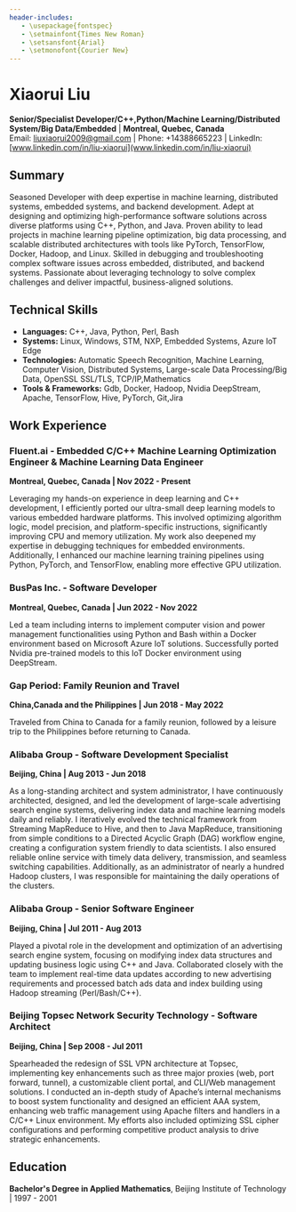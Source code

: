 ```yaml
---
header-includes:
   - \usepackage{fontspec}
   - \setmainfont{Times New Roman}
   - \setsansfont{Arial}
   - \setmonofont{Courier New}
---
```


# Xiaorui Liu
**Senior/Specialist Developer/C++,Python/Machine Learning/Distributed System/Big Data/Embedded** | **Montreal, Quebec, Canada** \
Email: liuxiaorui2009@gmail.com | Phone: +14388665223 | LinkedIn: [www.linkedin.com/in/liu-xiaorui](www.linkedin.com/in/liu-xiaorui)

## Summary
Seasoned Developer with deep expertise in machine learning, distributed systems, embedded systems, and backend development. Adept at designing and optimizing high-performance software solutions across diverse platforms using C++, Python, and Java. Proven ability to lead projects in machine learning pipeline optimization, big data processing, and scalable distributed architectures with tools like PyTorch, TensorFlow, Docker, Hadoop, and Linux. Skilled in debugging and troubleshooting complex software issues across embedded, distributed, and backend systems. Passionate about leveraging technology to solve complex challenges and deliver impactful, business-aligned solutions.

## Technical Skills
- **Languages:** C++, Java, Python, Perl, Bash
- **Systems:** Linux, Windows, STM, NXP, Embedded Systems, Azure IoT Edge
- **Technologies:** Automatic Speech Recognition, Machine Learning, Computer Vision, Distributed Systems, Large-scale Data Processing/Big Data, OpenSSL SSL/TLS, TCP/IP,Mathematics
- **Tools & Frameworks:** Gdb, Docker, Hadoop, Nvidia DeepStream, Apache, TensorFlow, Hive, PyTorch, Git,Jira



## Work Experience
### Fluent.ai - Embedded C/C++ Machine Learning Optimization Engineer & Machine Learning Data Engineer
**Montreal, Quebec, Canada | Nov 2022 - Present**

Leveraging my hands-on experience in deep learning and C++ development, I efficiently ported our ultra-small deep learning models to various embedded hardware platforms. This involved optimizing algorithm logic, model precision, and platform-specific instructions, significantly improving CPU and memory utilization. My work also deepened my expertise in debugging techniques for embedded environments. Additionally, I enhanced our machine learning training pipelines using Python, PyTorch, and TensorFlow, enabling more effective GPU utilization.

### BusPas Inc. - Software Developer
**Montreal, Quebec, Canada | Jun 2022 - Nov 2022**

Led a team including interns to implement computer vision and power management functionalities using Python and Bash within a Docker environment based on Microsoft Azure IoT solutions. Successfully ported Nvidia pre-trained models to this IoT Docker environment using DeepStream.

### Gap Period: Family Reunion and Travel
**China,Canada and the Philippines | Jun 2018 - May 2022**

Traveled from China to Canada for a family reunion, followed by a leisure trip to the Philippines before returning to Canada.

### Alibaba Group - Software Development Specialist
**Beijing, China | Aug 2013 - Jun 2018**

As a long-standing architect and system administrator, I have continuously architected, designed, and led the development of large-scale advertising search engine systems, delivering index data and machine learning models daily and reliably. I iteratively evolved the technical framework from Streaming MapReduce to Hive, and then to Java MapReduce, transitioning from simple conditions to a Directed Acyclic Graph (DAG) workflow engine, creating a configuration system friendly to data scientists. I also ensured reliable online service with timely data delivery, transmission, and seamless switching capabilities. Additionally, as an administrator of nearly a hundred Hadoop clusters, I was responsible for maintaining the daily operations of the clusters.

### Alibaba Group - Senior Software Engineer
**Beijing, China | Jul 2011 - Aug 2013**

Played a pivotal role in the development and optimization of an advertising search engine system, focusing on modifying index data structures and updating business logic using C++ and Java. Collaborated closely with the team to implement real-time data updates according to new advertising requirements and processed batch ads data and index building using Hadoop streaming (Perl/Bash/C++).

### Beijing Topsec Network Security Technology - Software Architect
**Beijing, China | Sep 2008 - Jul 2011**

Spearheaded the redesign of SSL VPN architecture at Topsec, implementing key enhancements such as three major proxies (web, port forward, tunnel), a customizable client portal, and CLI/Web management solutions. I conducted an in-depth study of Apache’s internal mechanisms to boost system functionality and designed an efficient AAA system, enhancing web traffic management using Apache filters and handlers in a C/C++ Linux environment. My efforts also included optimizing SSL cipher configurations and performing competitive product analysis to drive strategic enhancements.

## Education
**Bachelor's Degree in Applied Mathematics**, Beijing Institute of Technology | 1997 - 2001


